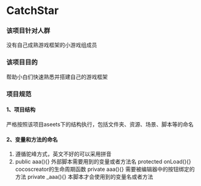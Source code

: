 # CatchStar
### 该项目针对人群
没有自己成熟游戏框架的小游戏组成员
### 该项目目的
帮助小白们快速熟悉并搭建自己的游戏框架
### 项目规范
#### 1、项目结构
严格按照该项目aseets下的结构执行，包括文件夹、资源、场景、脚本等的命名
#### 2、变量和方法的命名
1. 遵循驼峰方式，英文不好的可以采用拼音
2. public aaa(){} 外部脚本需要用到的变量或者方法名
   protected onLoad(){} cocoscreator的生命周期函数
   private aaa(){}  需要被编辑器中的按钮绑定的方法
   private _aaa(){}  本脚本才会使用到的变量名或者方法
   
